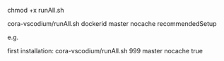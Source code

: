 chmod +x runAll.sh

cora-vscodium/runAll.sh dockerid master nocache recommendedSetup

e.g.

first installation:
cora-vscodium/runAll.sh 999 master nocache true
